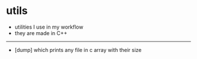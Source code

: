 # utils
- utilities I use in my workflow
- they are made in C++

-----------------------------------

- [dump] which prints any file in c array with their size
